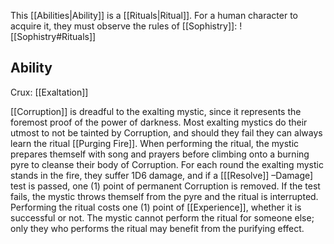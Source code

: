This [[Abilities|Ability]] is a [[Rituals|Ritual]]. For a human character to acquire it, they must observe the rules of [[Sophistry]]:
![[Sophistry#Rituals]]
## Ability
Crux: [[Exaltation]]

[[Corruption]] is dreadful to the exalting mystic, since it represents the foremost proof of the power of darkness. Most exalting mystics do their utmost to not be tainted by Corruption, and should they fail they can always learn the ritual [[Purging Fire]]. When performing the ritual, the mystic prepares themself with song and prayers before climbing onto a burning pyre to cleanse their body of Corruption. For each round the exalting mystic stands in the fire, they suffer 1D6 damage, and if a \[[[Resolve]] –Damage\] test is passed, one (1) point of permanent Corruption is removed. If the test fails, the mystic throws themself from the pyre and the ritual is interrupted. Performing the ritual costs one (1) point of [[Experience]], whether it is successful or not. The mystic cannot perform the ritual for someone else; only they who performs the ritual may benefit from the purifying effect.